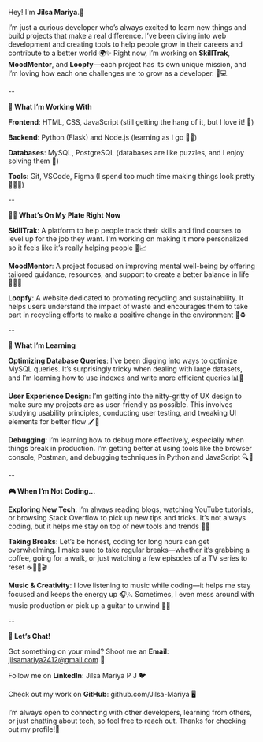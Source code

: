 Hey! I'm **Jilsa Mariya**.👋

I’m just a curious developer who’s always excited to learn new things and build projects that make a real difference. I’ve been diving into web development and creating tools to help people grow in their careers and contribute to a better world 🌍✨
Right now, I’m working on **SkillTrak**, **MoodMentor**, and **Loopfy**—each project has its own unique mission, and I’m loving how each one challenges me to grow as a developer. 🚀💻

--

**🚀 What I’m Working With**

**Frontend**: HTML, CSS, JavaScript (still getting the hang of it, but I love it! 🎨)

**Backend**: Python (Flask) and Node.js (learning as I go 🐍💡)

**Databases**: MySQL, PostgreSQL (databases are like puzzles, and I enjoy solving them 🧩)

**Tools**: Git, VSCode, Figma (I spend too much time making things look pretty 👨‍💻✨)

--

**🧑‍💻 What’s On My Plate Right Now**

**SkillTrak**: A platform to help people track their skills and find courses to level up for the job they want. I'm working on making it more personalized so it feels like it’s really helping people 🎯📈

**MoodMentor**: A project focused on improving mental well-being by offering tailored guidance, resources, and support to create a better balance in life 💆‍♂️💡

**Loopfy**: A website dedicated to promoting recycling and sustainability. It helps users understand the impact of waste and encourages them to take part in recycling efforts to make a positive change in the environment 🌱♻️

--

**🌱 What I’m Learning**

**Optimizing Database Queries**: I’ve been digging into ways to optimize MySQL queries. It’s surprisingly tricky when dealing with large datasets, and I’m learning how to use indexes and write more efficient queries 📊🚀

**User Experience Design**: I’m getting into the nitty-gritty of UX design to make sure my projects are as user-friendly as possible. This involves studying usability principles, conducting user testing, and tweaking UI elements for better flow 🖌️👥

**Debugging**: I’m learning how to debug more effectively, especially when things break in production. I’m getting better at using tools like the browser console, Postman, and debugging techniques in Python and JavaScript 🔍🐛

--

**🎮 When I’m Not Coding…**

**Exploring New Tech**: I’m always reading blogs, watching YouTube tutorials, or browsing Stack Overflow to pick up new tips and tricks. It’s not always coding, but it helps me stay on top of new tools and trends 📰💡

**Taking Breaks**: Let’s be honest, coding for long hours can get overwhelming. I make sure to take regular breaks—whether it’s grabbing a coffee, going for a walk, or just watching a few episodes of a TV series to reset ☕🚶‍♂️🎬

**Music & Creativity**: I love listening to music while coding—it helps me stay focused and keeps the energy up 🎧🎶. Sometimes, I even mess around with music production or pick up a guitar to unwind 🎸🎶

--

**🤙 Let’s Chat!**

Got something on your mind? Shoot me an **Email**: jilsamariya2412@gmail.com 📧

Follow me on **LinkedIn**: Jilsa Mariya P J 🐦

Check out my work on **GitHub**: github.com/Jilsa-Mariya 🖥️

I’m always open to connecting with other developers, learning from others, or just chatting about tech, so feel free to reach out. Thanks for checking out my profile!💬
